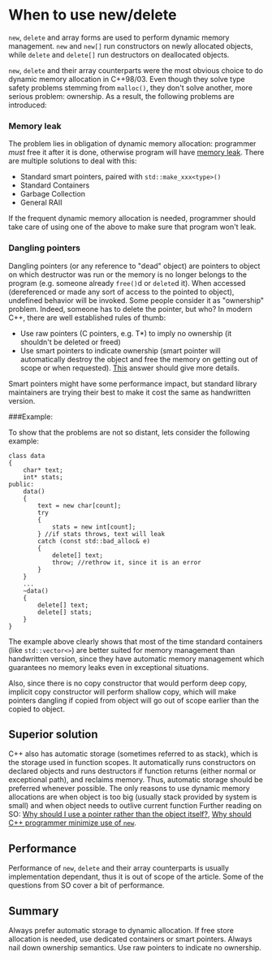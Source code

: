 # When to use new/delete

`new`, `delete` and array forms are used to perform dynamic memory management. `new` and `new[]` run constructors on newly allocated objects, while `delete` and `delete[]` run destructors on deallocated objects.

`new`, `delete` and their array counterparts were the most obvious choice to do dynamic memory allocation in C++98/03. Even though they solve type safety problems stemming from `malloc()`, they don't solve another, more serious problem: ownership. As a result, the following problems are introduced:

### Memory leak
The problem lies in obligation of dynamic memory allocation: programmer *must* free it after it is done, otherwise program will have [memory leak](https://en.wikipedia.org/wiki/Memory_leak). There are multiple solutions to deal with this:

 - Standard smart pointers, paired with `std::make_xxx<type>()`
 - Standard Containers
 - Garbage Collection
 - General RAII

If the frequent dynamic memory allocation is needed, programmer should take care of using one of the above to make sure that program won't leak.

### Dangling pointers
Dangling pointers (or any reference to "dead" object) are pointers to object on which destructor was run or the memory is no longer belongs to the program (e.g. someone already `free()`d or `delete`d it). When accessed (dereferenced or made any sort of access to the pointed to object), undefined behavior will be invoked. Some people consider it as "ownership" problem. Indeed, someone has to delete the pointer, but who? In modern C++, there are well established rules of thumb:

 - Use raw pointers (C pointers, e.g. T*) to imply no ownership (it shouldn't be deleted or freed)
 - Use smart pointers to indicate ownership (smart pointer will automatically destroy the object and free the memory on getting out of scope or when requested). [This](http://stackoverflow.com/questions/106508/what-is-a-smart-pointer-and-when-should-i-use-one) answer should give more details.

Smart pointers might have some performance impact, but standard library maintainers are trying their best to make it cost the same as handwritten version.

###Example:

To show that the problems are not so distant, lets consider the following example:

    class data
    {
    	char* text;
        int* stats;
    public:
    	data()
        {
        	text = new char[count];
            try 
            {
            	stats = new int[count];
            } //if stats throws, text will leak
            catch (const std::bad_alloc& e)
            {
            	delete[] text;
                throw; //rethrow it, since it is an error
            }
        }
        ...
        ~data()
        {
        	delete[] text;
            delete[] stats;
        }
    }

The example above clearly shows that most of the time standard containers (like `std::vector<>`) are better suited for memory management than handwritten version, since they have automatic memory management which guarantees no memory leaks even in exceptional situations. 

Also, since there is no copy constructor that would perform deep copy, implicit copy constructor will perform shallow copy, which will make pointers dangling if copied from object will go out of scope earlier than the copied to object.

## Superior solution

C++ also has automatic storage (sometimes referred to as stack), which is the storage used in function scopes. It automatically runs constructors on declared objects and runs destructors if function returns (either normal or exceptional path), and reclaims memory. Thus, automatic storage should be preferred whenever possible. The only reasons to use dynamic memory allocations are when object is too big (usually stack provided by system is small) and when object needs to outlive current function Further reading on SO: [Why should I use a pointer rather than the object itself?](http://stackoverflow.com/questions/22146094/why-should-i-use-a-pointer-rather-than-the-object-itself?rq=1), [Why should C++ programmer minimize use of `new`](http://stackoverflow.com/questions/6500313/why-should-c-programmers-minimize-use-of-new?rq=1).

## Performance

Performance of `new`, `delete` and their array counterparts is usually implementation dependant, thus it is out of scope of the article. Some of the questions from SO cover a bit of performance.


## Summary
Always prefer automatic storage to dynamic allocation. If free store allocation is needed, use dedicated containers or smart pointers. Always nail down ownership semantics. Use raw pointers to indicate no ownership.